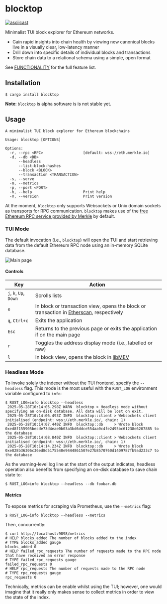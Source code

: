 # blocktop #

[![asciicast](https://asciinema.org/a/698693.svg)](https://asciinema.org/a/698693)

Minimalist TUI block explorer for Ethereum networks.

 - Gain rapid insights into chain health by viewing new canonical blocks live in a visually clear, low-latency manner
 - Drill down into specific details of individual blocks and transactions
 - Store chain data to a relational schema using a simple, open format

See [FUNCTIONALITY](docs/FUNCTIONALITY.md) for the full feature list.

## Installation ##

```
$ cargo install blocktop
```

**Note**: `blocktop` is alpha software is is not stable yet.

## Usage ##

```
A minimalist TUI block explorer for Ethereum blockchains

Usage: blocktop [OPTIONS]

Options:
  -r, --rpc <RPC>                  [default: wss://eth.merkle.io]
  -d, --db <DB>                    
      --headless                   
      --list-block-hashes          
      --block <BLOCK>              
      --transaction <TRANSACTION>  
  -s, --serve                      
  -m, --metrics                    
  -p, --port <PORT>                
  -h, --help                       Print help
  -V, --version                    Print version
```


At the moment, `blocktop` only supports Websockets or Unix domain sockets as transports for RPC communication. `blocktop` makes use of the [free Ethereum RPC service provided by Merkle](https://merkle.io/free-eth-rpc) by default.

### TUI Mode ###

The default invocation (i.e., `blocktop`) will open the TUI and start retrieving data from the default Ethereum RPC node using an in-memory SQLite database.

![Main page](https://pbs.twimg.com/media/GglTD6CbkAA1CpC?format=png&name=large)

#### Controls ####

| Key | Action |
| --- | --- |
| `j`, `k`, `Up`, `Down` | Scrolls lists | 
| `e` | In block or transaction view, opens the block or transaction in [Etherscan](https://etherscan.io), respectively |
| `q`, `Ctrl+c` | Exits the application |
| `Esc` | Returns to the previous page or exits the application if on the main page |
| `r` | Toggles the address display mode (i.e., labelled or raw) |
| `l` | In block view, opens the block in [libMEV](https://libmev.com) |

### Headless Mode ###

To invoke solely the indexer without the TUI frontend, specify the `--headless` flag. This mode is the most useful with the `RUST_LOG` environment variable configured to `info`:

```
$ RUST_LOG=info blocktop --headless
 2025-05-28T10:14:05.298Z WARN  blocktop > Headless mode without specifying an on-disk database. All data will be lost on exit.
 2025-05-28T10:14:06.493Z INFO  blocktop::client > Websockets client initialised (endpoint: wss://eth.merkle.io/, chain: 1)
 2025-05-28T10:14:07.440Z INFO  blocktop::db     > Wrote block 0xed8f155905becde73d4eae0b03a3bd6ddce554aa0c4fe2495bc61238e6207885 to the database
 2025-05-28T10:14:08.840Z INFO  blocktop::client > Websockets client initialised (endpoint: wss://eth.merkle.io/, chain: 1)
 2025-05-28T10:14:14.234Z INFO  blocktop::db     > Wrote block 0xe828b36306c36ed8d5175540e9444861507e27b8570760d1409787fb9ad233c7 to the database
```

As the warning-level log line at the start of the output indicates, headless operation also benefits from specifying an on-disk database to save chain state to:

```
$ RUST_LOG=info blocktop --headless --db foobar.db
```

#### Metrics ####

To expose metrics for scraping via Prometheus, use the `--metrics` flag:

```
$ RUST_LOG=info blocktop --headless --metrics
```

Then, concurrently:

```
$ curl http://localhost:9898/metrics
# HELP blocks_added The number of blocks added to the index
# TYPE blocks_added gauge
blocks_added 0
# HELP failed_rpc_requests The number of requests made to the RPC node that have received an error response
# TYPE failed_rpc_requests gauge
failed_rpc_requests 0
# HELP rpc_requests The number of requests made to the RPC node
# TYPE rpc_requests gauge
rpc_requests 0
```

Technically, metrics can be enable whilst using the TUI; however, one would imagine that it really only makes sense to collect metrics in order to view the state of the index.

